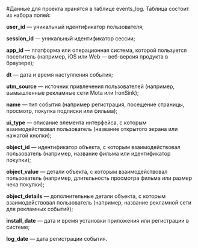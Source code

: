#Данные для проекта хранятся в таблице events_log. Таблица состоит из набора полей:

**user_id** — уникальный идентификатор пользователя;

**session_id** — уникальный идентификатор сессии;

**app_id** — платформа или операционная система, которой пользуется посетитель (например, iOS или Web — веб-версия продукта в браузере);

**dt** — дата и время наступления события;

**utm_source** — источник привлечения пользователей (например, вымышленные рекламные сети Mota или IronSink);

**name** — тип события (например регистрация, посещение страницы, просмотр, покупка подписки или фильма);

**ui_type** — описание элемента интерфейса, с которым взаимодействовал пользователь (название открытого экрана или нажатой кнопки);

**object_id** — идентификатор объекта, с которым взаимодействовал пользователь (например, название фильма или идентификатор покупки);

**object_value** — детали объекта, с которым взаимодействовал пользователь (например, длительность просмотра фильма или размер чека покупки);

**object_details** — дополнительные детали объекта, с которым взаимодействовал пользователь (например, название рекламной сети для рекламных событий);

**install_date** — дата и время установки приложения или регистрации в системе;

**log_date** — дата регистрации события.
